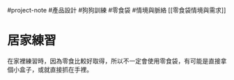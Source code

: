#project-note #產品設計 #狗狗訓練 #零食袋 #情境與脈絡 
[[零食袋情境與需求]]
# 居家練習
在家裡練習時，因為零食比較好取得，所以不一定會使用零食袋，有可能是直接拿個小盒子，或就直接抓在手裡。
